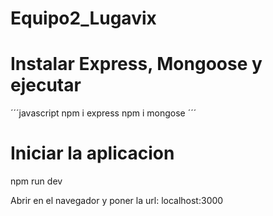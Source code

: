 # Equipo2_Lugavix

# Instalar Express, Mongoose y ejecutar 
´´´javascript 
npm i express
npm i mongose
´´´

# Iniciar la aplicacion
npm run dev

Abrir en el navegador y poner la url: localhost:3000
